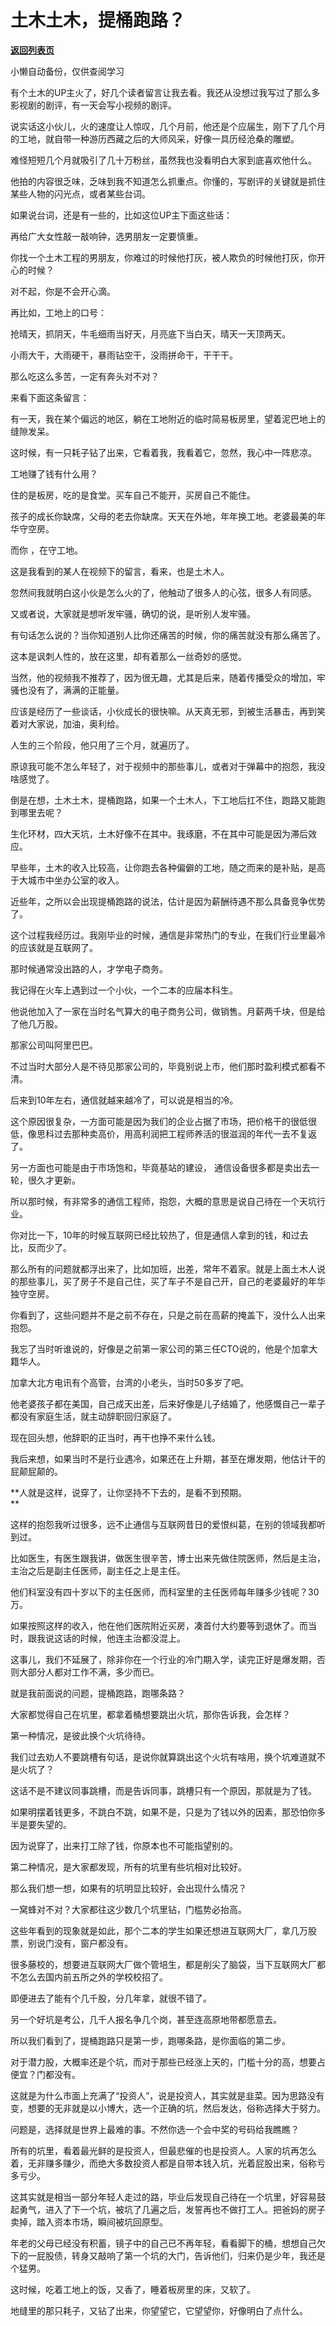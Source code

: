 # 土木土木，提桶跑路？

[**返回列表页**](/gzh/记忆承载)

小懒自动备份，仅供查阅学习

有个土木的UP主火了，好几个读者留言让我去看。我还从没想过我写过了那么多影视剧的剧评，有一天会写小视频的剧评。

  

说实话这小伙儿，火的速度让人惊叹，几个月前，他还是个应届生，刚下了几个月的工地，就自带一种游历西藏之后的大师风采，好像一具历经沧桑的雕塑。  

  

难怪短短几个月就吸引了几十万粉丝，虽然我也没看明白大家到底喜欢他什么。  

  

他拍的内容很乏味，乏味到我不知道怎么抓重点。你懂的，写剧评的关键就是抓住某些人物的闪光点，或者某些台词。  

  

如果说台词，还是有一些的，比如这位UP主下面这些话：  

  

再给广大女性敲一敲响钟，选男朋友一定要慎重。  

  

你找一个土木工程的男朋友，你难过的时候他打灰，被人欺负的时候他打灰，你开心的时候？

  

对不起，你是不会开心滴。

  

再比如，工地上的口号：  

  

抢晴天，抓阴天，牛毛细雨当好天，月亮底下当白天，晴天一天顶两天。  

  

小雨大干，大雨硬干，暴雨钻空干，没雨拼命干，干干干。

  

那么吃这么多苦，一定有奔头对不对？  

  

来看下面这条留言：

  

有一天，我在某个偏远的地区，躺在工地附近的临时简易板房里，望着泥巴地上的缝隙发呆。  

  

这时候，有一只耗子钻了出来，它看着我，我看着它，忽然，我心中一阵悲凉。

  

工地赚了钱有什么用？

  

住的是板房，吃的是食堂。买车自己不能开，买房自己不能住。

  

孩子的成长你缺席，父母的老去你缺席。天天在外地，年年换工地。老婆最美的年华守空房。

  

而你 ，在守工地。

  

这是我看到的某人在视频下的留言，看来，也是土木人。  

  

忽然间我就明白这小伙是怎么火的了，他触动了很多人的心弦，很多人有同感。  

  

又或者说，大家就是想听发牢骚，确切的说，是听别人发牢骚。

  

有句话怎么说的？当你知道别人比你还痛苦的时候，你的痛苦就没有那么痛苦了。

  

这本是讽刺人性的，放在这里，却有着那么一丝奇妙的感觉。  

  

当然，他的视频我不推荐了，因为很无趣，尤其是后来，随着传播受众的增加，牢骚也没有了，满满的正能量。  

  

应该是经历了一些谈话，小伙成长的很快嘛。从天真无邪，到被生活暴击，再到笑着对大家说，加油，奥利给。  

  

人生的三个阶段，他只用了三个月，就遍历了。  

  

原谅我可能不怎么年轻了，对于视频中的那些事儿，或者对于弹幕中的抱怨，我没啥感觉了。

  

倒是在想，土木土木，提桶跑路，如果一个土木人，下工地后扛不住，跑路又能跑到哪里去呢？

  

生化环材，四大天坑，土木好像不在其中。我琢磨，不在其中可能是因为滞后效应。  

  

早些年，土木的收入比较高，让你跑去各种偏僻的工地，随之而来的是补贴，是高于大城市中坐办公室的收入。

  

近些年，之所以会出现提桶跑路的说法，估计是因为薪酬待遇不那么具备竞争优势了。  

  

这个过程我经历过。我刚毕业的时候，通信是非常热门的专业，在我们行业里最冷的应该就是互联网了。  

  

那时候通常没出路的人，才学电子商务。

  

我记得在火车上遇到过一个小伙，一个二本的应届本科生。

  

他说他加入了一家在当时名气算大的电子商务公司，做销售。月薪两千块，但是给了他几万股。  

  

那家公司叫阿里巴巴。

  

不过当时大部分人是不待见那家公司的，毕竟别说上市，他们那时盈利模式都看不清。

  

后来到10年左右，通信就越来越冷了，可以说是相当的冷。

  

这个原因很复杂，一方面可能是因为我们的企业占据了市场，把价格干的很低很低，像思科过去那种卖高价，用高利润把工程师养活的很滋润的年代一去不复返了。

  

另一方面也可能是由于市场饱和，毕竟基站的建设， 通信设备很多都是卖出去一轮，很久才更新。

  

所以那时候，有非常多的通信工程师，抱怨，大概的意思是说自己待在一个天坑行业。

  

你对比一下，10年的时候互联网已经比较热了，但是通信人拿到的钱，和过去比，反而少了。

  

那么所有的问题就都浮出来了，比如加班，出差，常年不着家。就是上面土木人说的那些事儿，买了房子不是自己住，买了车子不是自己开，自己的老婆最好的年华独守空房。

  

你看到了，这些问题并不是之前不存在，只是之前在高薪的掩盖下，没什么人出来抱怨。

  

我忘了当时听谁说的，好像是之前第一家公司的第三任CTO说的，他是个加拿大籍华人。

  

加拿大北方电讯有个高管，台湾的小老头，当时50多岁了吧。  

  

他老婆孩子都在美国，自己成天出差，后来好像是儿子结婚了，他感慨自己一辈子都没有家庭生活，就主动辞职回归家庭了。  

  

现在回头想，他辞职的正当时，再干也挣不来什么钱。  

  

我后来想，如果当时不是行业遇冷，如果还在上升期，甚至在爆发期，他估计干的屁颠屁颠的。  

  

 **人就是这样，说穿了，让你坚持不下去的，是看不到预期。  
**

  

这样的抱怨我听过很多，远不止通信与互联网昔日的爱恨纠葛，在别的领域我都听到过。  

  

比如医生，有医生跟我讲，做医生很辛苦，博士出来先做住院医师，然后是主治，主治之后是副主任医师，副主任之上是主任。

  

他们科室没有四十岁以下的主任医师，而科室里的主任医师每年赚多少钱呢？30万。

  

如果按照这样的收入，他在他们医院附近买房，凑首付大约要等到退休了。而当时，跟我说这话的时候，他连主治都没混上。

  

这事儿，我们不延展了，除非你在一个行业的冷门期入学，读完正好是爆发期，否则大部分人都对工作不满，多少而已。

  

就是我前面说的问题，提桶跑路，跑哪条路？  

  

大家都觉得自己在坑里，都拿着桶想要跳出火坑，那你告诉我，会怎样？  

  

第一种情况，是彼此换个火坑待待。  

  

我们过去劝人不要跳槽有句话，是说你就算跳出这个火坑有啥用，换个坑难道就不是火坑了？

  

这话不是不建议同事跳槽，而是告诉同事，跳槽只有一个原因，那就是为了钱。

  

如果明摆着钱更多，不跳白不跳，如果不是，只是为了钱以外的因素，那恐怕你多半是要失望的。

  

因为说穿了，出来打工除了钱，你原本也不可能指望别的。

  

第二种情况，是大家都发现，所有的坑里有些坑相对比较好。

  

那么我们想一想，如果有的坑明显比较好，会出现什么情况？

  

一窝蜂对不对？大家都往这少数几个坑里钻，门槛势必抬高。

  

这些年看到的现象就是如此，那个二本的学生如果还想进互联网大厂，拿几万股票，别说门没有，窗户都没有。

  

很多藤校的，想要进互联网大厂做个管培生，都是削尖了脑袋，当下互联网大厂都不怎么去国内前五所之外的学校校招了。

  

即便进去了能有个几千股，分几年拿，就很不错了。

  

另一个好坑是考公，几千人报名争几个岗，甚至连高原地带都愿意去。

  

所以我们看到了，提桶跑路只是第一步，跑哪条路，是你面临的第二步。  

  

对于潜力股，大概率还是个坑，而对于那些已经涨上天的，门槛十分的高，想要占便宜？门都没有。  

  

这就是为什么市面上充满了“投资人”，说是投资人，其实就是韭菜。因为思路没有变，想要的无非就是以小博大，选一个正确的坑，然后发达，俗称选择大于努力。

  

问题是，选择就是世界上最难的事。不然你选一个会中奖的号码给我瞧瞧？

  

所有的坑里，看着最光鲜的是投资人，但最悲催的也是投资人。人家的坑再怎么着，无非赚多赚少，而绝大多数投资人都是自带本钱入坑，光着屁股出来，俗称亏多亏少。

  

这其实就是相当一部分年轻人走过的路，毕业后发现自己待在一个坑里，好容易鼓起勇气，进入了下一个坑，被坑了几遍之后，发誓再也不做打工人。把爸妈的房子卖掉，踏入资本市场，瞬间被坑回原型。  

  

年老的父母已经没有积蓄，镜子中的自己已不再年轻，看看脚下的桶，想想自己欠下的一屁股债，转身又敲响了第一个坑的大门，告诉他们，归来仍是少年，我还是个猛男。  

  

这时候，吃着工地上的饭，又香了，睡着板房里的床，又软了。

  

地缝里的那只耗子，又钻了出来，你望望它，它望望你，好像明白了点什么。

